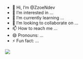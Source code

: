 - 👋 Hi, I’m @ZzoeNdev
- 👀 I’m interested in ...
- 🌱 I’m currently learning ...
- 💞️ I’m looking to collaborate on ...
- 📫 How to reach me ...
- 😄 Pronouns: ...
- ⚡ Fun fact: ...
<img src="https://cdn.jsdelivr.net/gh/devicons/devicon@latest/icons/css3/css3-plain.svg" />
  
<!---
ZzoeNdev/ZzoeNdev is a ✨ special ✨ repository because its `README.md` (this file) appears on your GitHub profile.
You can click the Preview link to take a look at your changes.
--->
